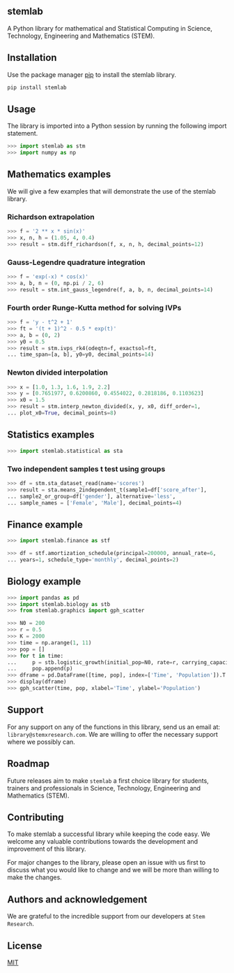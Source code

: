 ## stemlab

A Python library for mathematical and Statistical Computing in Science, Technology, Engineering and Mathematics (STEM).

## Installation

Use the package manager [pip](https://pip.pypa.io/en/stable/) to install the stemlab library.

```bash
pip install stemlab
```

## Usage

The library is imported into a Python session by running the following import statement.

```python
>>> import stemlab as stm
>>> import numpy as np
```

## Mathematics examples

We will give a few examples that will demonstrate the use of the stemlab library.

### Richardson extrapolation

```python
>>> f = '2 ** x * sin(x)'
>>> x, n, h = (1.05, 4, 0.4)
>>> result = stm.diff_richardson(f, x, n, h, decimal_points=12)
```

### Gauss-Legendre quadrature integration

```python
>>> f = 'exp(-x) * cos(x)'
>>> a, b, n = (0, np.pi / 2, 6)
>>> result = stm.int_gauss_legendre(f, a, b, n, decimal_points=14)
```

### Fourth order Runge-Kutta method for solving IVPs

```python
>>> f = 'y - t^2 + 1'
>>> ft = '(t + 1)^2 - 0.5 * exp(t)'
>>> a, b = (0, 2)
>>> y0 = 0.5
>>> result = stm.ivps_rk4(odeqtn=f, exactsol=ft,
... time_span=[a, b], y0=y0, decimal_points=14)
```

### Newton divided interpolation

```python
>>> x = [1.0, 1.3, 1.6, 1.9, 2.2]
>>> y = [0.7651977, 0.6200860, 0.4554022, 0.2818186, 0.1103623]
>>> x0 = 1.5
>>> result = stm.interp_newton_divided(x, y, x0, diff_order=1,
... plot_x0=True, decimal_points=8)
```

## Statistics examples

```python
>>> import stemlab.statistical as sta
```

### Two independent samples t test using groups

```python
>>> df = stm.sta_dataset_read(name='scores')
>>> result = sta.means_2independent_t(sample1=df['score_after'],
... sample2_or_group=df['gender'], alternative='less', 
... sample_names = ['Female', 'Male'], decimal_points=4)
```

## Finance example

```python
>>> import stemlab.finance as stf
```

```python
>>> df = stf.amortization_schedule(principal=200000, annual_rate=6,
... years=1, schedule_type='monthly', decimal_points=2)
```

## Biology example

```python
>>> import pandas as pd
>>> import stemlab.biology as stb
>>> from stemlab.graphics import gph_scatter
```

```python
>>> N0 = 200
>>> r = 0.5
>>> K = 2000
>>> time = np.arange(1, 11)
>>> pop = []
>>> for t in time:
...     p = stb.logistic_growth(initial_pop=N0, rate=r, carrying_capacity=K, time=t)
...     pop.append(p)
>>> dframe = pd.DataFrame([time, pop], index=['Time', 'Population']).T
>>> display(dframe)
>>> gph_scatter(time, pop, xlabel='Time', ylabel='Population')
```

## Support

For any support on any of the functions in this library, send us an email at: ```library@stemxresearch.com```. We are willing to offer the necessary support where we possibly can.

## Roadmap

Future releases aim to make ```stemlab``` a first choice library for students, trainers and professionals in Science, Technology, Engineering and Mathematics (STEM).

## Contributing

To make stemlab a successful library while keeping the code easy. We welcome any valuable contributions towards the development and improvement of this library. 

For major changes to the library, please open an issue with us first to discuss what you would like to change and we will be more than willing to make the changes.

## Authors and acknowledgement

We are grateful to the incredible support from our developers at ```Stem Research```.

## License

[MIT](https://choosealicense.com/licenses/mit/)
